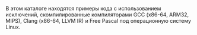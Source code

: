 В этом каталоге находятся примеры кода с использованием исключений, скомпилированные компиляторами GCC (x86-64, ARM32, MIPS), Clang (x86-64, LLVM IR) и Free Pascal под операционную систему Linux.
